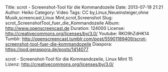 Title: scrot - Screenshot-Tool für die Kommandozeile
Date: 2013-07-19 21:21
Author: Heiko
Category: Video
Tags: CC by,Linux,Neueinsteiger,ohne Musik,screencast,Linux Mint,scrot,Screenshot
Slug: scrot_ScreenshotTool_fuer_die_Kommandozeile
Album: http://www.openscreencast.de
Duration: 124000
License: http://creativecommons.org/licenses/by/3.0/
Youtube: RKO9hZdHK14
Tumblr: http://openscreencast.tumblr.com/post/55901189409/scrot-screenshot-tool-fuer-die-kommandozeile
Diaspora: https://pod.geraspora.de/posts/1414077

scrot - Screenshot-Tool für die Kommandozeile, Linux Mint 15  
Lizenz: <http://creativecommons.org/licenses/by/3.0/>

